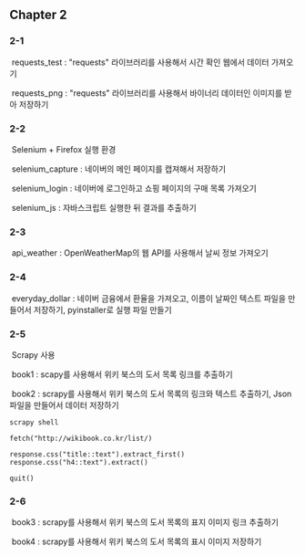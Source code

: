 ## Chapter 2

### 2-1

​	requests_test : "requests" 라이브러리를 사용해서 시간 확인 웹에서 데이터 가져오기

​	requests_png : "requests" 라이브러리를 사용해서 바이너리 데이터인 이미지를 받아 저장하기



### 2-2

​	Selenium + Firefox 실행 환경

​	selenium_capture : 네이버의 메인 페이지를 캡져해서 저장하기

​	selenium_login : 네이버에 로그인하고 쇼핑 페이지의 구매 목록 가져오기

​	selenium_js : 자바스크립트 실행한 뒤 결과를 추출하기



### 2-3

​	api_weather : OpenWeatherMap의 웹 API를 사용해서 날씨 정보 가져오기



### 2-4

​	everyday_dollar : 네이버 금융에서 환율을 가져오고, 이름이 날짜인 텍스트 파일을 만들어서 저장하기, pyinstaller로 실행 파일 만들기



### 2-5

​	Scrapy 사용

​	book1 : scapy를 사용해서 위키 북스의 도서 목록 링크를 추출하기

​	book2 : scrapy를 사용해서 위키 북스의 도서 목록의 링크와 텍스트 추출하기, Json 파일을 만들어서 데이터 저장하기

```
scrapy shell

fetch("http://wikibook.co.kr/list/)

response.css("title::text").extract_first()
response.css("h4::text").extract()

quit()
```



### 2-6

​	book3 : scrapy를 사용해서 위키 북스의 도서 목록의 표지 이미지 링크 추출하기

​	book4 : scrapy를 사용해서 위키 북스의 도서 목록의 표시 이미지 저장하기